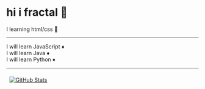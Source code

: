 <h1>hi i fractal 🔷</h1>
I learning html/css 🔶
<hr>
I will learn JavaScript ♦️<br>
I will learn Java ♦️<br>
I will learn Python ♦️
<hr>
<a href="https://github.com/fractalzer">
  <img align="center" style="margin:0.5rem" src="https://github-readme-stats.vercel.app/api?username=fractalzer&show_icons=true&line_height=27&count_private=true&title_color=000000&text_color=000000&icon_color=000000&bg_color=ffffff" alt="GitHub Stats" />
</a>
